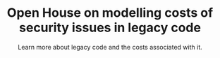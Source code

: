 ---
layout: event
title: "Open House on modelling costs of security issues in legacy code"
subtitle: "Learn more about legacy code and the costs associated with it."
datelocation: "20 April 2018, 05:00 PM-07:00 PM, HasGeek House, Bangalore"
city: Bangalore
start_time: 2018-04-20
end_time: 2018-04-20
description: "Learn more about legacy code and the costs associated with it."
boxoffice_item_collection: "2ec2b0aa-5b99-45ca-ab34-2b353cbf9168"
venue:
  label: HasGeek House, Bangalore
  address: |
    HasGeek House,
    #2699, 19th Main, 5th Cross, HAL 2nd Stage, Indira Nagar, Bengaluru, Karnataka 560103, India
  lat: 12.936681
  lng: 77.690946
  google_maps_url: https://goo.gl/maps/zcNxsSAykgF2

speakers:
- name: "Anand Venkatanarayanan"
  bio: |
    Anand V stumbled upon into Application security 3 years back, after a career of 17 years spanning Data security, Linux device drivers, Linux Multipath drivers, JIT compilers for GPU programming and Network device drivers. He also spent 2 years in option trading, while managing outsourcing contracts with service providers, which gave him the capital for a decent life. In another life, he knew about stocks and bonds, before he completed engineering and hence believes that finance is more difficult to comprehend than taxation.
  
overview:
  left_content: |
    Software always stays longer in the field than intended. It usually gets deployed and used in places where the developers did not anticipate because of revenue pressures. The classical product management problem is to maximize features that maximize revenue. Security hardening is a mostly an afterthought, if at all. And lifecycle costs are never factored in. Security issues and the cost that it brings towards the end of the life cycle, sometimes far outweighs the entire revenue stream. While this fact is known, it is not widely practiced.

    In this round table gathering, Anand V will talk about the modelling that needs to be typically done to factor security costs while maintaining legacy code, and the framework for thinking about these costs.

    Key outcomes from this round-table: 

    1. Learn how to model costs of security in maintaining legacy code.
    2. Take away a framework for thinking how to factor security costs.  

  right_content: |
    ## Format
    Anand will speak for 40 minutes, following which, participants can share their use cases and discuss how they can develop modelling frameworks that suit their needs.
    Time: 5 PM - 7 PM 
    Venue: HasGeek House, #2699, 19th Main, 5th Cross, Indiranagar HAL 2nd Stage, Bangalore - 560008

---